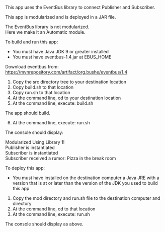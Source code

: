 This app uses the EventBus library to connect Publisher and Subscriber.

This app is modularized and is deployed in a JAR file.

The EventBus library is not modularized.  
Here we make it an Automatic module.

To build and run this app:

- You must have Java JDK 9 or greater installed
- You must have eventbus-1.4.jar at EBUS_HOME

Download eventbus from: 
https://mvnrepository.com/artifact/org.bushe/eventbus/1.4

1. Copy the src directory tree to your destination location
2. Copy build.sh to that location
3. Copy run.sh to that location
4. At the command line, cd to your destination location
5. At the command line, execute: build.sh

The app should build.

6. At the command line, execute: run.sh

The console should display:

Modularized Using Library 1!     
Publisher is instantiated  
Subscriber is instantiated  
Subscriber received a rumor: Pizza in the break room  

To deploy this app:

- You must have installed on the destination computer a Java JRE 
with a version that is at or later than the version of the JDK you used
to build this app

1. Copy the mod directory and run.sh file to the destination computer and directory
2. At the command line, cd to that location
2. At the command line, execute: run.sh

The console should display as above.

